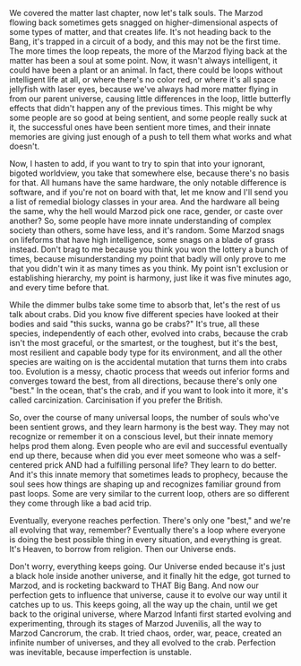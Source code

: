 We covered the matter last chapter, now let's talk souls. The Marzod flowing back sometimes gets snagged on higher-dimensional aspects of some types of matter, and that creates life. It's not heading back to the Bang, it's trapped in a circuit of a body, and this may not be the first time. The more times the loop repeats, the more of the Marzod flying back at the matter has been a soul at some point. Now, it wasn't always intelligent, it could have been a plant or an animal. In fact, there could be loops without intelligent life at all, or where there's no color red, or where it's all space jellyfish with laser eyes, because we've always had more matter flying in from our parent universe, causing little differences in the loop, little butterfly effects that didn't happen any of the previous times. This might be why some people are so good at being sentient, and some people really suck at it, the successful ones have been sentient more times, and their innate memories are giving just enough of a push to tell them what works and what doesn't.


Now, I hasten to add, if you want to try to spin that into your ignorant, bigoted worldview, you take that somewhere else, because there's no basis for that. All humans have the same hardware, the only notable difference is software, and if you're not on board with that, let me know and I'll send you a list of remedial biology classes in your area. And the hardware all being the same, why the hell would Marzod pick one race, gender, or caste over another? So, some people have more innate understanding of complex society than others, some have less, and it's random. Some Marzod snags on lifeforms that have high intelligence, some snags on a blade of grass instead. Don't brag to me because you think you won the lottery a bunch of times, because misunderstanding my point that badly will only prove to me that you didn't win it as many times as you think. My point isn't exclusion or establishing hierarchy, my point is harmony, just like it was five minutes ago, and every time before that.


While the dimmer bulbs take some time to absorb that, let's the rest of us talk about crabs. Did you know five different species have looked at their bodies and said "this sucks, wanna go be crabs?" It's true, all these species, independently of each other, evolved into crabs, because the crab isn't the most graceful, or the smartest, or the toughest, but it's the best, most resilient and capable body type for its environment, and all the other species are waiting on is the accidental mutation that turns them into crabs too. Evolution is a messy, chaotic process that weeds out inferior forms and converges toward the best, from all directions, because there's only one "best." In the ocean, that's the crab, and if you want to look into it more, it's called carcinization. Carcinisation if you prefer the British.


So, over the course of many universal loops, the number of souls who've been sentient grows, and they learn harmony is the best way. They may not recognize or remember it on a conscious level, but their innate memory helps prod them along. Even people who are evil and successful eventually end up there, because when did you ever meet someone who was a self-centered prick AND had a fulfilling personal life? They learn to do better. And it's this innate memory that sometimes leads to prophecy, because the soul sees how things are shaping up and recognizes familiar ground from past loops. Some are very similar to the current loop, others are so different they come through like a bad acid trip.


Eventually, everyone reaches perfection. There's only one "best," and we're all evolving that way, remember? Eventually there's a loop where everyone is doing the best possible thing in every situation, and everything is great. It's Heaven, to borrow from religion. Then our Universe ends.


Don't worry, everything keeps going. Our Universe ended because it's just a black hole inside another universe, and it finally hit the edge, got turned to Marzod, and is rocketing backward to THAT Big Bang. And now our perfection gets to influence that universe, cause it to evolve our way until it catches up to us. This keeps going, all the way up the chain, until we get back to the original universe, where Marzod Infanti first started evolving and experimenting, through its stages of Marzod Juvenilis, all the way to Marzod Cancrorum, the crab. It tried chaos, order, war, peace, created an infinite number of universes, and they all evolved to the crab. Perfection was inevitable, because imperfection is unstable.